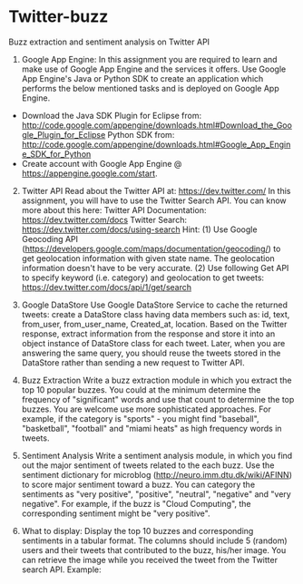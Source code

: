 Twitter-buzz
============

Buzz extraction and sentiment analysis on Twitter API

1. Google App Engine:
In this assignment you are required to learn and make use of Google App Engine and the services it offers. Use Google App Engine's Java or Python SDK to create an application which performs the below mentioned tasks and is deployed on Google App Engine.
- Download the Java SDK Plugin for Eclipse from: http://code.google.com/appengine/downloads.html#Download_the_Google_Plugin_for_Eclipse
Python SDK from: http://code.google.com/appengine/downloads.html#Google_App_Engine_SDK_for_Python
- Create account with Google App Engine @ https://appengine.google.com/start.
 
2. Twitter API
Read about the Twitter API at: https://dev.twitter.com/
In this assignment, you will have to use the Twitter Search API. You can know more about this here:
Twitter API Documentation: https://dev.twitter.com/docs
Twitter Search: https://dev.twitter.com/docs/using-search
Hint: 
(1) Use Google Geocoding API (https://developers.google.com/maps/documentation/geocoding/) to get geolocation information with given state name. The geolocation information doesn't have to be very accurate.
(2) Use following Get API to specify keyword (i.e. category) and geolocation to get tweets: https://dev.twitter.com/docs/api/1/get/search
 
3. Google DataStore
Use Google DataStore Service to cache the returned tweets: create a DataStore class having data members such as: id, text, from_user, from_user_name, Created_at, location. Based on the Twitter response, extract information from the response and store it into an object instance of DataStore class for each tweet. Later, when you are answering the same query, you should reuse the tweets stored in the DataStore rather than sending a new request to Twitter API.
 
4. Buzz Extraction
Write a buzz extraction module in which you extract the top 10 popular buzzes. You could at the minimum determine the frequency of "significant" words and use that count to determine the top buzzes. You are welcome use more sophisticated approaches. For example, if the category is "sports" - you might find "baseball", "basketball", "football" and "miami heats" as high frequency words in tweets. 
 
5. Sentiment Analysis
Write a sentiment analysis module, in which you find out the major sentiment of tweets related to the each buzz. Use the sentiment dictionary for microblog (http://neuro.imm.dtu.dk/wiki/AFINN) to score major sentiment toward a buzz. You can category the sentiments as "very positive", "positive", "neutral", "negative" and "very negative". For example, if the buzz is "Cloud Computing", the corresponding sentiment might be "very positive".
 
6. What to display:
Display the top 10 buzzes and corresponding sentiments in a tabular format. The columns should include 5 (random) users and their tweets that contributed to the buzz, his/her image. You can retrieve the image while you received the tweet from the Twitter search API. Example:
